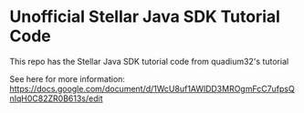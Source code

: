 # Unofficial Stellar Java SDK Tutorial Code

This repo has the Stellar Java SDK tutorial code from quadium32's tutorial

See here for more information: https://docs.google.com/document/d/1WcU8uf1AWlDD3MROgmFcC7ufpsQnIqH0C82ZR0B613s/edit

